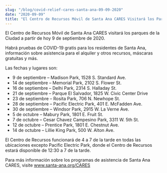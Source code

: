 ```yaml
---
slug: "/blog/covid-relief-cares-santa-ana-09-09-2020"
date: "2020-09-09"
title: "El Centro de Recursos Móvil de Santa Ana CARES Visitará los Parques"
---
```


El Centro de Recursos Móvil de Santa Ana CARES visitará los parques de la Ciudad a partir de hoy 9 de septiembre de 2020.

Habrá pruebas de COVID-19 gratis para los residentes de Santa Ana, información sobre asistencia para el alquiler y otros recursos, máscaras gratuitas y más.

Las fechas y lugares son:

- 9 de septiembre – Madison Park, 1528 S. Standard Ave.
- 14 de septiembre – Memorial Park, 2102 S. Flower St.
- 16 de septiembre – Delhi Park, 2314 S. Halladay St.
- 21 de septiembre – Parque El Salvador, 1825 W. Civic Center Drive
- 23 de septiembre – Rosita Park, 706 N. Newhope St.
- 28 de septiembre – Pacific Electric Park, 401 E. McFadden Ave.
- 30 de septiembre – Windsor Park, 2915 W. La Verne Ave.
- 5 de octubre – Mabury Park, 1801 E. Fruit St.
- 7 de octubre – Cesar Chavez Campesino Park, 3311 W. 5th St.
- 12 de octubre – Prentice Park, 1801 E. Chestnut Ave.
- 14 de octubre – Lillie King Park, 500 W. Alton Ave.

El Centro de Recursos funcionará de 4 a 7 de la tarde en todas las ubicaciones excepto Pacific Electric Park, donde el Centro de Recursos estará disponible de 12:30 a 7 de la tarde.

Para más información sobre los programas de asistencia de Santa Ana CARES, visite <a href="http://www.santa-ana.org/CARES" target="_blank" rel="noreferrer">www.santa-ana.org/CARES</a>
